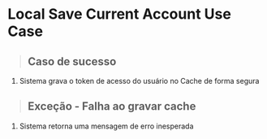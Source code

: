 # Local Save Current Account Use Case

> ## Caso de sucesso
1. Sistema grava o token de acesso do usuário no Cache de forma segura

> ## Exceção - Falha ao gravar cache
1. Sistema retorna uma mensagem de erro inesperada